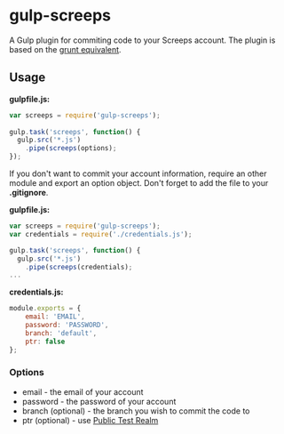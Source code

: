 # gulp-screeps

A Gulp plugin for commiting code to your Screeps account.
The plugin is based on the [grunt equivalent](https://github.com/screeps/grunt-screeps).

## Usage

**gulpfile.js:**
```js
var screeps = require('gulp-screeps');
 
gulp.task('screeps', function() {
  gulp.src('*.js')
    .pipe(screeps(options);
});
```

If you don't want to commit your account information, require an other module and export an option object. Don't forget to add the file to your **.gitignore**.
  
**gulpfile.js:**
```js
var screeps = require('gulp-screeps');
var credentials = require('./credentials.js');

gulp.task('screeps', function() {
  gulp.src('*.js')
    .pipe(screeps(credentials);
...
```
**credentials.js:**
```js
module.exports = {
    email: 'EMAIL',
    password: 'PASSWORD',
    branch: 'default',
    ptr: false
};
```
### Options 
- email - the email of your account
- password - the password of your account
- branch (optional) - the branch you wish to commit the code to
- ptr (optional) - use [Public Test Realm](http://support.screeps.com/hc/en-us/articles/205999532-Public-Test-Realm)
